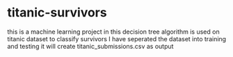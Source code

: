 # titanic-survivors

this is a machine learning project
in this decision tree algorithm is used on titanic dataset to classify survivors
I have seperated the dataset into training and testing
it will create titanic_submissions.csv as output

